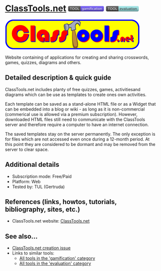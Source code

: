# [ClassTools.net](https://www.classtools.net/)  [<img src="images/gamification.png" align="bottom">](https://github.com/e-CLOSE/Toolbox/issues?q=label%3A01_TOOL+label%3Agamification) [<img src="images/evaluation.png" align="bottom" >](https://github.com/e-CLOSE/Toolbox/issues?q=label%3A01_TOOL+label%3Aevaluation)


<img src="images/logoClasstools.gif" align="bottom" height="100">

Website containing of applications for creating and sharing crosswords, games, quizzes, diagrams and others.


## Detailed description & quick guide

ClassTools.net includes planty of free quizzes, games, activitiesand
diagrams which can be use as templates to create ones own activities.

Each template can be saved as a stand-alone HTML file or as a Widget that can be embedded into a blog or wiki - as long as it is non-commercial (commerical use is allowed via a premium subscription). However, downloaded HTML files still need to communicate with the ClassTools server and therefore require a computer to have an internet connection.

The saved templates stay on the server permanently. The only exception is for files which are not accessed even once during a 12-month period. At this point they are considered to be dormant and may be removed from the server to clear space.

## Additional details

- Subscription mode: Free/Paid
- Platform: Web
- Tested by: TUL (Gertruda)


## References (links, howtos, tutorials, bibliography, sites, etc.)

- ClassTools.net website: [ClassTools.net](https://www.classtools.net/)


## See also...

- [ClassTools.net creation issue](https://github.com/e-CLOSE/Toolbox/issues/112)
- Links to similar tools:
  - [All tools in the 'gamification' category](https://github.com/e-CLOSE/Toolbox/issues?q=label%3A01_TOOL+label%3Agamification)
  - [All tools in the 'evaluation' category](https://github.com/e-CLOSE/Toolbox/issues?q=label%3A01_TOOL+label%3Aevaluation)
